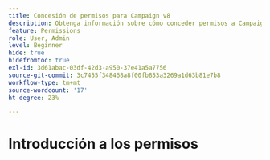 ```yaml
---
title: Concesión de permisos para Campaign v8
description: Obtenga información sobre cómo conceder permisos a Campaign v8
feature: Permissions
role: User, Admin
level: Beginner
hide: true
hidefromtoc: true
exl-id: 3d61abac-03df-42d3-a950-37e41a5a7756
source-git-commit: 3c7455f348468a8f00fb853a3269a1d63b81e7b8
workflow-type: tm+mt
source-wordcount: '17'
ht-degree: 23%

---
```


# Introducción a los permisos
